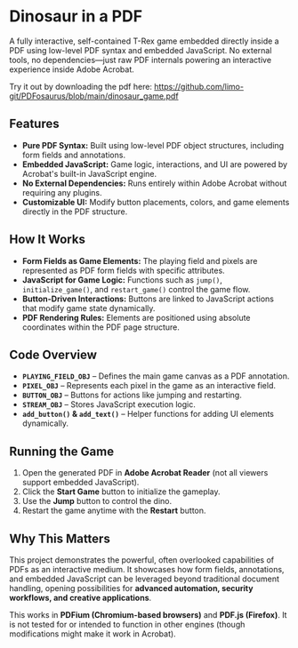 # Dinosaur in a PDF

A fully interactive, self-contained T-Rex game embedded directly inside a PDF using low-level PDF syntax and embedded JavaScript. No external tools, no dependencies—just raw PDF internals powering an interactive experience inside Adobe Acrobat.

Try it out by downloading the pdf here: https://github.com/limo-git/PDFosaurus/blob/main/dinosaur_game.pdf
## Features

- **Pure PDF Syntax:** Built using low-level PDF object structures, including form fields and annotations.
- **Embedded JavaScript:** Game logic, interactions, and UI are powered by Acrobat's built-in JavaScript engine.
- **No External Dependencies:** Runs entirely within Adobe Acrobat without requiring any plugins.
- **Customizable UI:** Modify button placements, colors, and game elements directly in the PDF structure.

## How It Works

- **Form Fields as Game Elements:** The playing field and pixels are represented as PDF form fields with specific attributes.
- **JavaScript for Game Logic:** Functions such as `jump()`, `initialize_game()`, and `restart_game()` control the game flow.
- **Button-Driven Interactions:** Buttons are linked to JavaScript actions that modify game state dynamically.
- **PDF Rendering Rules:** Elements are positioned using absolute coordinates within the PDF page structure.

## Code Overview

- **`PLAYING_FIELD_OBJ`** – Defines the main game canvas as a PDF annotation.
- **`PIXEL_OBJ`** – Represents each pixel in the game as an interactive field.
- **`BUTTON_OBJ`** – Buttons for actions like jumping and restarting.
- **`STREAM_OBJ`** – Stores JavaScript execution logic.
- **`add_button()` & `add_text()`** – Helper functions for adding UI elements dynamically.

## Running the Game

1. Open the generated PDF in **Adobe Acrobat Reader** (not all viewers support embedded JavaScript).
2. Click the **Start Game** button to initialize the gameplay.
3. Use the **Jump** button to control the dino.
4. Restart the game anytime with the **Restart** button.

## Why This Matters

This project demonstrates the powerful, often overlooked capabilities of PDFs as an interactive medium. It showcases how form fields, annotations, and embedded JavaScript can be leveraged beyond traditional document handling, opening possibilities for **advanced automation, security workflows, and creative applications**.

This works in **PDFium (Chromium-based browsers)** and **PDF.js (Firefox)**. It is not tested for or intended to function in other engines (though modifications might make it work in Acrobat).
